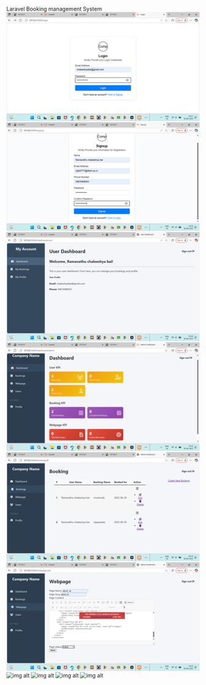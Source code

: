 Laravel Booking management System
![img alt](https://github.com/chaleeshya/Laraval-Booking-management-System/blob/main/Screenshot%20(219).png?raw=true)
![img alt](https://github.com/chaleeshya/Laraval-Booking-management-System/blob/main/Screenshot%20(220).png?raw=true)
![img alt](https://github.com/chaleeshya/Laraval-Booking-management-System/blob/main/Screenshot%20(221).png?raw=true)
![img alt](https://github.com/chaleeshya/Laraval-Booking-management-System/blob/main/Screenshot%20(222).png?raw=true)
![img alt](https://github.com/chaleeshya/Laraval-Booking-management-System/blob/main/Screenshot%20(223).png?raw=true)
![img alt](https://github.com/chaleeshya/Laraval-Booking-management-System/blob/main/Screenshot%20(224).png?raw=true)
![img alt]()
![img alt]()
![img alt]()
![img alt]()





